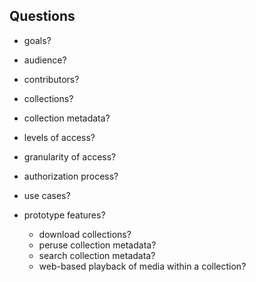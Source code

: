 ## Questions

* goals?

* audience?

* contributors?

* collections?

* collection metadata?

* levels of access?

* granularity of access?

* authorization process?

* use cases?

* prototype features?
  * download collections?
  * peruse collection metadata?
  * search collection metadata?
  * web-based playback of media within a collection?
